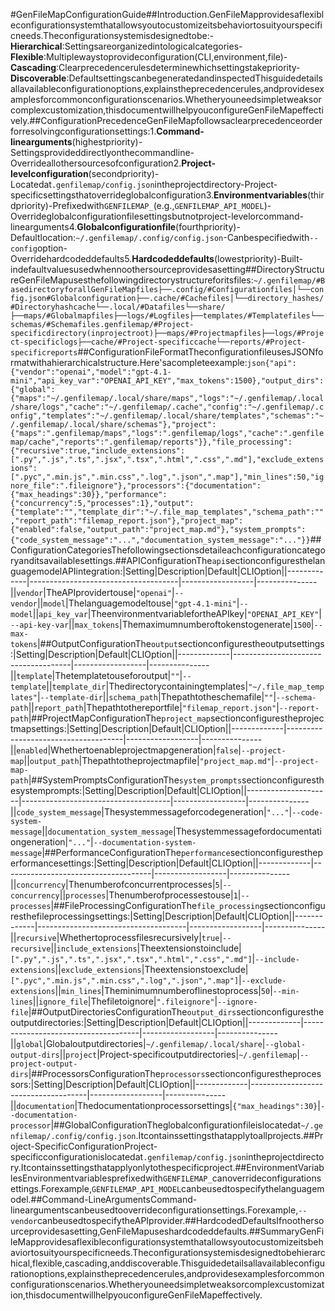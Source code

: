#GenFileMapConfigurationGuide##Introduction.GenFileMapprovidesaflexibleconfigurationsystemthatallowsyoutocustomizeitsbehaviortosuityourspecificneeds.Theconfigurationsystemisdesignedtobe:-**Hierarchical**:Settingsareorganizedintologicalcategories-**Flexible**:Multiplewaystoprovideconfiguration(CLI,environment,file)-**Cascading**:Clearprecedencerulesdeterminewhichsettingstakepriority-**Discoverable**:DefaultsettingscanbegeneratedandinspectedThisguidedetailsallavailableconfigurationoptions,explainstheprecedencerules,andprovidesexamplesforcommonconfigurationscenarios.Whetheryouneedsimpletweaksorcomplexcustomization,thisdocumentwillhelpyouconfigureGenFileMapeffectively.##ConfigurationPrecedenceGenFileMapfollowsaclearprecedenceorderforresolvingconfigurationsettings:1.**Command-linearguments**(highestpriority)-Settingsprovideddirectlyonthecommandline-Overrideallothersourcesofconfiguration2.**Project-levelconfiguration**(secondpriority)-Locatedat`.genfilemap/config.json`intheprojectdirectory-Project-specificsettingsthatoverrideglobalconfiguration3.**Environmentvariables**(thirdpriority)-Prefixedwith`GENFILEMAP_`(e.g.,`GENFILEMAP_API_MODEL`)-Overrideglobalconfigurationfilesettingsbutnotproject-levelorcommand-linearguments4.**Globalconfigurationfile**(fourthpriority)-Defaultlocation:`~/.genfilemap/.config/config.json`-Canbespecifiedwith`--config`option-Overridehardcodeddefaults5.**Hardcodeddefaults**(lowestpriority)-Built-indefaultvaluesusedwhennoothersourceprovidesasetting##DirectoryStructureGenFileMapusesthefollowingdirectorystructureforitsfiles:```~/.genfilemap/#BasedirectoryforallGenFileMapfiles├──.config/#Configurationfiles│└──config.json#Globalconfiguration├──.cache/#Cachefiles│└──directory_hashes/#Directoryhashcache└──.local/#Datafiles└──share/├──maps/#Globalmapfiles├──logs/#Logfiles├──templates/#Templatefiles└──schemas/#Schemafiles.genfilemap/#Project-specificdirectory(inprojectroot)├──maps/#Projectmapfiles├──logs/#Project-specificlogs├──cache/#Project-specificcache└──reports/#Project-specificreports```##ConfigurationFileFormatTheconfigurationfileusesJSONformatwithahierarchicalstructure.Here'sacompleteexample:```json{"api":{"vendor":"openai","model":"gpt-4.1-mini","api_key_var":"OPENAI_API_KEY","max_tokens":1500},"output_dirs":{"global":{"maps":"~/.genfilemap/.local/share/maps","logs":"~/.genfilemap/.local/share/logs","cache":"~/.genfilemap/.cache","config":"~/.genfilemap/.config","templates":"~/.genfilemap/.local/share/templates","schemas":"~/.genfilemap/.local/share/schemas"},"project":{"maps":".genfilemap/maps","logs":".genfilemap/logs","cache":".genfilemap/cache","reports":".genfilemap/reports"}},"file_processing":{"recursive":true,"include_extensions":[".py",".js",".ts",".jsx",".tsx",".html",".css",".md"],"exclude_extensions":[".pyc",".min.js",".min.css",".log",".json",".map"],"min_lines":50,"ignore_file":".fileignore"},"processors":{"documentation":{"max_headings":30}},"performance":{"concurrency":5,"processes":1},"output":{"template":"","template_dir":"~/.file_map_templates","schema_path":"","report_path":"filemap_report.json"},"project_map":{"enabled":false,"output_path":"project_map.md"},"system_prompts":{"code_system_message":"...","documentation_system_message":"..."}}```##ConfigurationCategoriesThefollowingsectionsdetaileachconfigurationcategoryanditsavailablesettings.##APIConfigurationThe`api`sectionconfiguresthelanguagemodelAPIintegration:|Setting|Description|Default|CLIOption||-------------|-------------------------------------|------------------|---------------||`vendor`|TheAPIprovidertouse|`"openai"`|`--vendor`||`model`|Thelanguagemodeltouse|`"gpt-4.1-mini"`|`--model`||`api_key_var`|TheenvironmentvariablefortheAPIkey|`"OPENAI_API_KEY"`|`--api-key-var`||`max_tokens`|Themaximumnumberoftokenstogenerate|`1500`|`--max-tokens`|##OutputConfigurationThe`output`sectionconfigurestheoutputsettings:|Setting|Description|Default|CLIOption||-------------|-------------------------------------|------------------|---------------||`template`|Thetemplatetouseforoutput|`""`|`--template`||`template_dir`|Thedirectorycontainingtemplates|`"~/.file_map_templates"`|`--template-dir`||`schema_path`|Thepathtotheschemafile|`""`|`--schema-path`||`report_path`|Thepathtothereportfile|`"filemap_report.json"`|`--report-path`|##ProjectMapConfigurationThe`project_map`sectionconfigurestheprojectmapsettings:|Setting|Description|Default|CLIOption||-------------|-------------------------------------|------------------|---------------||`enabled`|Whethertoenableprojectmapgeneration|`false`|`--project-map`||`output_path`|Thepathtotheprojectmapfile|`"project_map.md"`|`--project-map-path`|##SystemPromptsConfigurationThe`system_prompts`sectionconfiguresthesystemprompts:|Setting|Description|Default|CLIOption||---------------------|-------------------------------------|------------------|---------------||`code_system_message`|Thesystemmessageforcodegeneration|`"..."`|`--code-system-message`||`documentation_system_message`|Thesystemmessagefordocumentationgeneration|`"..."`|`--documentation-system-message`|##PerformanceConfigurationThe`performance`sectionconfigurestheperformancesettings:|Setting|Description|Default|CLIOption||-------------|-------------------------------------|------------------|---------------||`concurrency`|Thenumberofconcurrentprocesses|`5`|`--concurrency`||`processes`|Thenumberofprocessestouse|`1`|`--processes`|##FileProcessingConfigurationThe`file_processing`sectionconfiguresthefileprocessingsettings:|Setting|Description|Default|CLIOption||-------------|-------------------------------------|------------------|---------------||`recursive`|Whethertoprocessfilesrecursively|`true`|`--recursive`||`include_extensions`|Theextensionstoinclude|`[".py",".js",".ts",".jsx",".tsx",".html",".css",".md"]`|`--include-extensions`||`exclude_extensions`|Theextensionstoexclude|`[".pyc",".min.js",".min.css",".log",".json",".map"]`|`--exclude-extensions`||`min_lines`|Theminimumnumberoflinestoprocess|`50`|`--min-lines`||`ignore_file`|Thefiletoignore|`".fileignore"`|`--ignore-file`|##OutputDirectoriesConfigurationThe`output_dirs`sectionconfigurestheoutputdirectories:|Setting|Description|Default|CLIOption||-------------|-------------------------------------|------------------|---------------||`global`|Globaloutputdirectories|`~/.genfilemap/.local/share`|`--global-output-dirs`||`project`|Project-specificoutputdirectories|`~/.genfilemap`|`--project-output-dirs`|##ProcessorsConfigurationThe`processors`sectionconfigurestheprocessors:|Setting|Description|Default|CLIOption||-------------|-------------------------------------|------------------|---------------||`documentation`|Thedocumentationprocessorsettings|`{"max_headings":30}`|`--documentation-processor`|##GlobalConfigurationTheglobalconfigurationfileislocatedat`~/.genfilemap/.config/config.json`.Itcontainssettingsthatapplytoallprojects.##Project-SpecificConfigurationProject-specificconfigurationislocatedat`.genfilemap/config.json`intheprojectdirectory.Itcontainssettingsthatapplyonlytothespecificproject.##EnvironmentVariablesEnvironmentvariablesprefixedwith`GENFILEMAP_`canoverrideconfigurationsettings.Forexample,`GENFILEMAP_API_MODEL`canbeusedtospecifythelanguagemodel.##Command-LineArgumentsCommand-lineargumentscanbeusedtooverrideconfigurationsettings.Forexample,`--vendor`canbeusedtospecifytheAPIprovider.##HardcodedDefaultsIfnoothersourceprovidesasetting,GenFileMapuseshardcodeddefaults.##SummaryGenFileMapprovidesaflexibleconfigurationsystemthatallowsyoutocustomizeitsbehaviortosuityourspecificneeds.Theconfigurationsystemisdesignedtobehierarchical,flexible,cascading,anddiscoverable.Thisguidedetailsallavailableconfigurationoptions,explainstheprecedencerules,andprovidesexamplesforcommonconfigurationscenarios.Whetheryouneedsimpletweaksorcomplexcustomization,thisdocumentwillhelpyouconfigureGenFileMapeffectively.